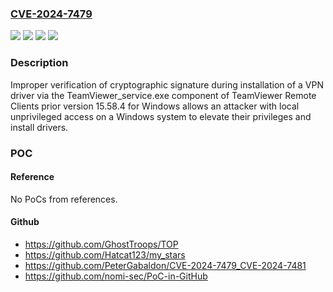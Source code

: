 ### [CVE-2024-7479](https://cve.mitre.org/cgi-bin/cvename.cgi?name=CVE-2024-7479)
![](https://img.shields.io/static/v1?label=Product&message=Remote%20Full%20Client&color=blue)
![](https://img.shields.io/static/v1?label=Product&message=Remote%20Host&color=blue)
![](https://img.shields.io/static/v1?label=Version&message=15.0.0%3C%2015.58.4%20&color=brighgreen)
![](https://img.shields.io/static/v1?label=Vulnerability&message=CWE-347%20Improper%20Verification%20of%20Cryptographic%20Signature&color=brighgreen)

### Description

Improper verification of cryptographic signature during installation of a VPN driver via the TeamViewer_service.exe component of TeamViewer Remote Clients prior version 15.58.4 for Windows allows an attacker with local unprivileged access on a Windows system to elevate their privileges and install drivers.

### POC

#### Reference
No PoCs from references.

#### Github
- https://github.com/GhostTroops/TOP
- https://github.com/Hatcat123/my_stars
- https://github.com/PeterGabaldon/CVE-2024-7479_CVE-2024-7481
- https://github.com/nomi-sec/PoC-in-GitHub

